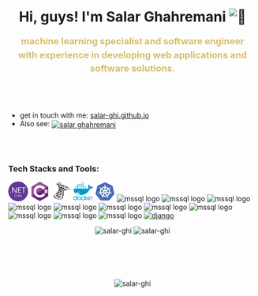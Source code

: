 <h1 align="center">Hi, guys! I'm Salar Ghahremani <img src="https://github.com/wervlad/wervlad/assets/24524555/766d336d-b87d-44ba-807c-c51de2bc6b4d" width="28px" alt="👋"></h1>
<h4 align="center" 
    style="font-size: 1.15rem; line-height: 1.5;margin-top:12px;color:#D6BD68 ">
    machine learning specialist and software engineer <br>
    with experience in developing web applications and software solutions.
</h4>
<br>
<br>


- get in touch with me: [salar-ghi.github.io](https://salar-ghi.github.io/)
- Also see: <a href="https://linkedin.com/in/salar-ghahremani" target="blank"><img align="center" src="https://raw.githubusercontent.com/rahuldkjain/github-profile-readme-generator/master/src/images/icons/Social/linked-in-alt.svg" alt="salar ghahremani" height="20" width="28" /></a>

<br>
<br>


<h3 align="left">Tech Stacks and Tools:</h3>
<p align="left">
<img src="https://github.com/devicons/devicon/blob/master/icons/dotnetcore/dotnetcore-original.svg" alt="dotnet logo" width="40" height="40" /> 
<img src="https://github.com/devicons/devicon/blob/master/icons/csharp/csharp-original.svg" alt="csharp logo" width="40" height="40" /> 
<img src="https://github.com/devicons/devicon/blob/master/icons/microsoftsqlserver/microsoftsqlserver-plain.svg" alt="mssql logo" width="40" height="40" />


<img src="https://github.com/devicons/devicon/blob/master/icons/docker/docker-plain-wordmark.svg" alt="csharp logo" width="40" height="40" /> 
<img src="https://github.com/devicons/devicon/blob/master/icons/kubernetes/kubernetes-plain.svg" alt="k8s logo" width="40" height="40" />




<img src="" alt="mssql logo" width="40" height="40" />

<img src="" alt="mssql logo" width="40" height="40" />
<img src="" alt="mssql logo" width="40" height="40" />
<img src="" alt="mssql logo" width="40" height="40" />
<img src="" alt="mssql logo" width="40" height="40" />
<img src="" alt="mssql logo" width="40" height="40" />
<img src="" alt="mssql logo" width="40" height="40" />
<img src="" alt="mssql logo" width="40" height="40" />
<img src="" alt="mssql logo" width="40" height="40" />
<img src="" alt="mssql logo" width="40" height="40" />
<img src="" alt="mssql logo" width="40" height="40" />

<a href="https://www.djangoproject.com/" target="_blank" rel="noreferrer"> 
    <img src="https://cdn.worldvectorlogo.com/logos/django.svg" alt="django" width="40" height="40"/>
</a>

</p>

<p align="center">
    <img src="https://github-readme-stats.vercel.app/api/top-langs?username=salar-ghi&show_icons=true&locale=en&layout=compact&card_width=325&theme=transparent" alt="salar-ghi" />
    <img src="https://github-readme-streak-stats.herokuapp.com/?user=salar-ghi&hide_border=false&theme=transparent&card_width=420" alt="salar-ghi" />
</p>

<br>
<br>
<br>

<p align="center" style="margin-top:25px">
    <img src="https://github-profile-summary-cards.vercel.app/api/cards/profile-details?username=salar-ghi&theme=transparent&hide_border=false" alt="salar-ghi" />
</p>

<!-- <p>&nbsp;
    <img align="center" src="https://github-readme-stats.vercel.app/api?username=salar-ghi&show_icons=true&locale=en&theme=transparent" alt="salar-ghi" />
</p> -->
